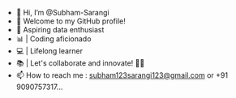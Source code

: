 - 👋 Hi, I’m @Subham-Sarangi
- 👋 Welcome to my GitHub profile! 
- 🚀 Aspiring data enthusiast 
- 📊 | Coding aficionado 
- 💻 | Lifelong learner 
- 📚 | Let's collaborate and innovate! 🤝✨
- 📫 How to reach me : subham123sarangi123@gmail.com or +91 9090757317...

<!---
Subham-Sarangi/Subham-Sarangi is a ✨ special ✨ repository because its `README.md` (this file) appears on your GitHub profile.
You can click the Preview link to take a look at your changes.
--->
